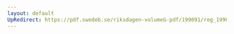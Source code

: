```yaml
---
layout: default
UpRedirect: https://pdf.swedeb.se/riksdagen-volumeG-pdf/199091/reg_199091_AU/reg_199091_AU_0002.pdf
---
```

